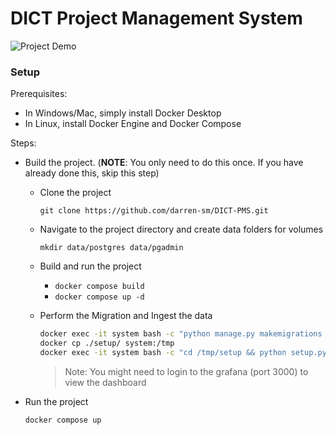 # DICT Project Management System

![Project Demo](docs/demo.gif)

### Setup

Prerequisites:

- In Windows/Mac, simply install Docker Desktop
- In Linux, install Docker Engine and Docker Compose

Steps:

- Build the project. (**NOTE**: You only need to do this once. If you have already done this, skip this step)

  - Clone the project

    `git clone https://github.com/darren-sm/DICT-PMS.git`

  - Navigate to the project directory and create data folders for volumes

    `mkdir data/postgres data/pgadmin`

  - Build and run the project

    - `docker compose build`
    - `docker compose up -d`

  - Perform the Migration and Ingest the data

    ```bash
    docker exec -it system bash -c "python manage.py makemigrations myapp && python manage.py migrate myapp" 
    docker cp ./setup/ system:/tmp
    docker exec -it system bash -c "cd /tmp/setup && python setup.py"
    ```

    > Note: You might need to login to the grafana (port 3000) to view the dashboard

- Run the project

  `docker compose up`

